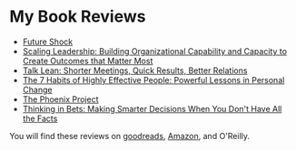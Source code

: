 # My Book Reviews

<!--book-reviews:begin-->
* [Future Shock](./future-shock/)
* [Scaling Leadership: Building Organizational Capability and Capacity to Create Outcomes that Matter Most](./scaling-leadership-building-organizational-capability-and-capacity-to-create-outcomes-that-matter-most/)
* [Talk Lean: Shorter Meetings, Quick Results, Better Relations](./talk-lean/)
* [The 7 Habits of Highly Effective People: Powerful Lessons in Personal Change](./the-7-habits-of-highly-effective-people/)
* [The Phoenix Project](./the-phoenix-project/)
* [Thinking in Bets: Making Smarter Decisions When You Don't Have All the Facts](./thinking-in-bets/)
<!--book-reviews:end-->

You will find these reviews on [goodreads](https://www.goodreads.com/iseric), [Amazon](https://www.amazon.com/gp/profile/amzn1.account.AGOXFYJH6BOLIZ5AUIQDU3T5G3KA), and O'Reilly.
